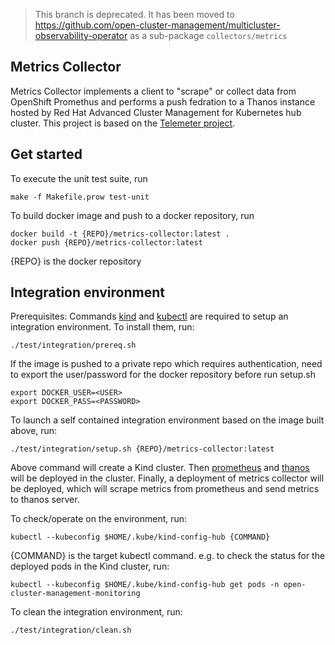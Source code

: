 > This branch is deprecated. It has been moved to https://github.com/open-cluster-management/multicluster-observability-operator as a sub-package `collectors/metrics`

Metrics Collector
-----------
Metrics Collector implements a client to "scrape" or collect data from OpenShift Promethus
and performs a push fedration to a Thanos instance hosted by Red Hat Advanced Cluster Management for Kubernetes 
hub cluster. This project is based on the [Telemeter project](https://github.com/openshift/telemeter).


Get started
-----------
To execute the unit test suite, run

```
make -f Makefile.prow test-unit
```

To build docker image and push to a docker repository, run

```
docker build -t {REPO}/metrics-collector:latest .
docker push {REPO}/metrics-collector:latest
```
{REPO} is the docker repository


Integration environment
-----------
Prerequisites:
Commands [kind](https://kind.sigs.k8s.io/) and [kubectl](https://kubernetes.io/docs/tasks/tools/#kubectl) are required to setup an integration environment. To install them, run:
```
./test/integration/prereq.sh
```
If the image is pushed to a private repo which requires authentication, need to export the user/password for the docker repository before run setup.sh
```
export DOCKER_USER=<USER>
export DOCKER_PASS=<PASSWORD>
```

To launch a self contained integration environment based on the image built above, run:

```
./test/integration/setup.sh {REPO}/metrics-collector:latest
```

Above command will create a Kind cluster. Then [prometheus](https://prometheus.io/) and [thanos](https://thanos.io/) will be deployed in the cluster. Finally, a deployment of metrics collector will be deployed, which will scrape metrics from prometheus and send metrics to thanos server.


To check/operate on the environment, run:
```
kubectl --kubeconfig $HOME/.kube/kind-config-hub {COMMAND}
```
{COMMAND} is the target kubectl command. e.g. to check the status for the deployed pods in the Kind cluster, run:
```
kubectl --kubeconfig $HOME/.kube/kind-config-hub get pods -n open-cluster-management-monitoring
```

To clean the integration environment, run:
```
./test/integration/clean.sh
```
